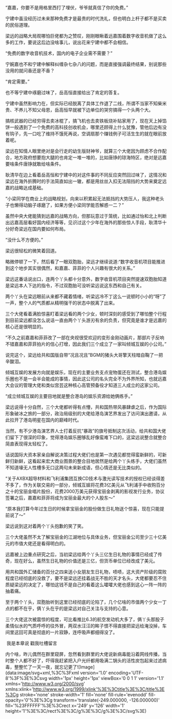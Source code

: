 “嘉嘉，你要不是用格里西打了埋伏，爷爷就真信了你的免费。”

宁建中虽没经历过未来那种免费才是最贵的时代洗礼，但也明白上杆子都不是买卖的民俗道理。

梁远的战略大局观哪怕巨佬都为之赞叹，刚刚眼瞅着远嘉围着数字收音机做了这么多的工作，要说这后边没啥事儿，说出花来宁建中都不会相信。

“免费的数字收音机技术，国内的电子企业需不需要？”

宁婉嘉也不和宁建中解释纠缠杂七杂八的问题，而是直接强调最终结果，别说那些没用的就问香还是不香？

“肯定需要。”

也不等宁建中琢磨过味了，岳高恒直接给出了肯定的答复。

宁建中虽然影响力在，但实际已经脱离了具体工作退了二线，所谓不当家不知柴米贵、不养儿不知父母恩，岳高恒早就被下边单位的哭穷搞得一个头两个大。

搞核武器的已经穷得去卖冰棍了，搞飞机也去卖铁板烧补贴家用了，现在天上掉馅饼一般遇到了一个免费的高科技创收机会，哪里还顾得上什么犹豫，管他后边有没有钩子，先一口吃了维持不饿死再说，空调扇那个赚钱例子可活生生的就在眼前放着呢。

梁远在知情人眼里绝对是会行走的幼生版财神爷，就算三个大佬因为顾虑不合作配合，地方政府想要抱大腿的也肯定一堆一堆的，比如唐铮的琼海特区，绝对是远嘉要啥条件唐铮就敢给啥条件。

耿清华在边上看着岳高恒和宁建中的对这件事的不同反应突然回过味了，这情况和梁远在海外折腾时的手法简直如出一辙，都是用丝丝入扣无法阻挡的大势来奠定远嘉的战略达成基础。

“小梁同学在商业上的战略规划，向来以积累起无法抵挡的大势压人，我这种老头子也懒得动脑子琢磨了，如果方便小梁同学能否解惑一二？”

虽然中央大佬能猜到远嘉的战略方向，但那玩意过于笼统，比如通过怡和北上判断出远嘉高层看好国内经济等等，见识过这个少年在海外的那些惊人手段，耿清华十分好奇梁远在国内要如何布局。

“没什么不方便的。”

梁远很轻松的微笑着回道。

略微停顿了一下，然后看了一眼双胞胎，梁远才继续说道:“数字收音机项目能推进到这个地步其实很偶然，和嘉嘉、菲菲的个人兴趣有很大的关系。”

梁远这番话说出口，连两个丫头都十分意外，数字收音机项目突然提速双胞胎知道是梁远本人下达的指令，不过双胞胎可没听梁远说这东西和自己有关。

两个丫头在梁远眼前从来都不藏着情绪，听梁远冷不丁这么一说顿时小小的“呀”了一声，整个人的气质都从精明强干的状态中脱离了出来。

三个大佬看着满脸惊喜盯着梁远看的两个少女，顿时深刻的感受到了哪怕整个行程到目前梁远都没怎么说话一直由两个丫头游刃有余的负责，但究竟是谁才是远嘉的核心还是很明显的。

“不久之前嘉嘉和菲菲改了一部在央视很受欢迎的变形金刚动画片，那部片子反响不错嘉嘉和菲菲拍片的信心打增，因此我们三个成立了一家叫倾城互娱的小公司。”

说完这个，梁远给共和国版自带“况且况且”BGM的猪头大哥擎天柱暗自鞠了一把辛酸泪。

倾城互娱的发展方向就是娱乐，现在的主要业务支点宠物蛋还在测试，整合港岛娱乐圈也不是一会半会能成的事情，因此这公司的名头完全不为外界所知，也就远嘉大会议的管理大佬和类似宫芸这种核心高管预备役才知道三人成立的这家公司。

“成立倾城互娱的主要目地就是整合港岛的娱乐资源给她俩练手。”

梁远说得十分自然，三个大佬都听得有点懵，共和国热带风暴肆虐之后，作为国际形象破冰之旅的一部分，政治局级别的大佬给港岛演艺界发出了访问演出邀请，从此拉开了港岛明星在国内的巅峰时代。

当然，有不少港岛演艺界人士打着反抗“暴政”的旗号抵制这次活动，给共和国大佬们留下了很深的印象，觉得港岛娱乐圈够乱好像蛮难下口的，这梁远说整合就整合简直表现得太轻松了。

话说国际大资本家亲自解说决策过程大佬们也是第一次遇见都觉得蛮新鲜的，可新鲜归新鲜，这看起来宏大商业图景的整合目地居然是给两个丫头练手，大佬们虽然不知道壕无人性槽多无口这两句未来新成语，但心情还是无比类似的。

“关于AXBX超导材料和飞利浦集团互换CD技术与激光读写技术的授权已经谈得差不多了，作为关联交易的一部分，倾城互娱将花费3亿美元从飞利浦手中收购百分之十的宝丽金唱片股份，花费2000万美元获得宝丽金剥离的影视发行业务，协议签署之后，嘉嘉和菲菲将成为宝丽金最大的个人股东～”

“原本我打算今年过生日的时候拿宝丽金的股份做生日礼物送个惊喜，现在只能提前说了～”

梁远说到这对着两个丫头抱歉的笑了笑。

三个大佬虽然不太了解宝丽金的江湖地位与具体业务，但宝丽金公司至少三十亿美元的市值大佬还是看得明白的。

远嘉被上边重点研究之后，当初梁远给两个丫头三亿生日礼物的事情已经成了传奇，现在好么，虽然生日礼物的价值还是三亿，但货币单位已经改成了美元。

用共和国外汇储备的百分之四来送小女朋友生日礼物，啧啧，这大资产阶级的腐败程度已经彻底的没救了，要不是梁远还挂着战无不胜的天才名头，大佬都要忍不住质疑梁远的决定了，哪怕这钱不是自己的看着这么嚯嚯大佬也感到这心一阵一阵的抽着痛。

至于两个丫头，双胞胎听到这里已经彻底的沦陷了，几个亿啥的市值两个少女一丁点的都不在乎，俩丫头在乎的是梁远对自己关注与支持的心意。

三个大佬这次被震惊的程度，可比看推比6.3的航空发动机大多了，俩丫头那股子柔情似水的气质呼呼的往外冒，两双水汪汪的眸子恨不得直接把梁远给淹没掉，车间里这回可真是彻底的一片寂静，连呼吸声都细得没了。

 我是本章说 戳我吐槽留言

内个啥，昨儿偶然在群里窥屏，忽然看到群里的大佬说新病毒能沿着网线传播，当时整个人都不好了，吓得我赶紧把入户光纤都用吸满二锅头的活性炭包起来过滤病毒，整整忙了一天一夜，就忘记更了![Image](data:image/svg+xml,%3C%3Fxml version='1.0' encoding='UTF-8'%3F%3E%3Csvg width='1px' height='1px' viewBox='0 0 1 1' version='1.1' xmlns='http://www.w3.org/2000/svg' xmlns:xlink='http://www.w3.org/1999/xlink'%3E%3Ctitle%3E%3C/title%3E%3Cg stroke='none' stroke-width='1' fill='none' fill-rule='evenodd' fill-opacity='0'%3E%3Cg transform='translate(-249.000000, -126.000000)' fill='%23FFFFFF'%3E%3Crect x='249' y='126' width='1' height='1'%3E%3C/rect%3E%3C/g%3E%3C/g%3E%3C/svg%3E)
